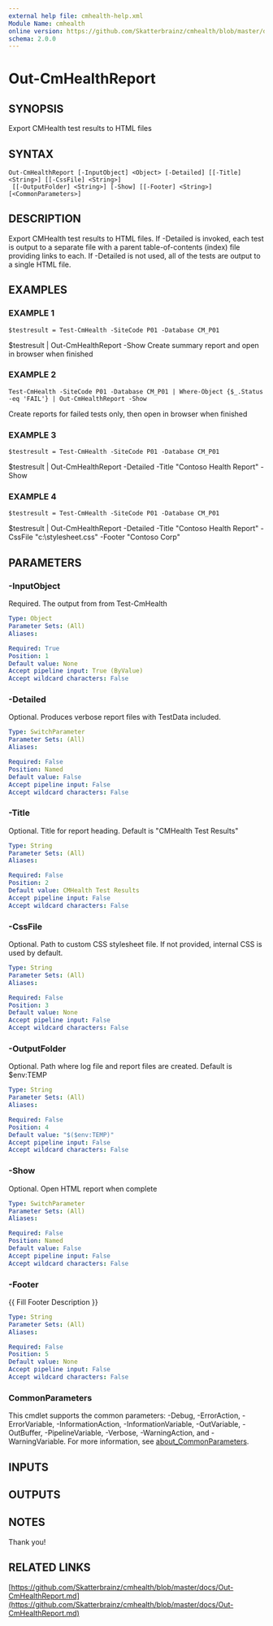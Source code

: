 ```yaml
---
external help file: cmhealth-help.xml
Module Name: cmhealth
online version: https://github.com/Skatterbrainz/cmhealth/blob/master/docs/Out-CmHealthReport.md
schema: 2.0.0
---
```


# Out-CmHealthReport

## SYNOPSIS
Export CMHealth test results to HTML files

## SYNTAX

```
Out-CmHealthReport [-InputObject] <Object> [-Detailed] [[-Title] <String>] [[-CssFile] <String>]
 [[-OutputFolder] <String>] [-Show] [[-Footer] <String>] [<CommonParameters>]
```

## DESCRIPTION
Export CMHealth test results to HTML files. 
If -Detailed is invoked, each test is output
to a separate file with a parent table-of-contents (index) file providing links to each.
If -Detailed is not used, all of the tests are output to a single HTML file.

## EXAMPLES

### EXAMPLE 1
```
$testresult = Test-CmHealth -SiteCode P01 -Database CM_P01
```

$testresult | Out-CmHealthReport -Show
Create summary report and open in browser when finished

### EXAMPLE 2
```
Test-CmHealth -SiteCode P01 -Database CM_P01 | Where-Object {$_.Status -eq 'FAIL'} | Out-CmHealthReport -Show
```

Create reports for failed tests only, then open in browser when finished

### EXAMPLE 3
```
$testresult = Test-CmHealth -SiteCode P01 -Database CM_P01
```

$testresult | Out-CmHealthReport -Detailed -Title "Contoso Health Report" -Show

### EXAMPLE 4
```
$testresult = Test-CmHealth -SiteCode P01 -Database CM_P01
```

$testresult | Out-CmHealthReport -Detailed -Title "Contoso Health Report" -CssFile "c:\stylesheet.css" -Footer "Contoso Corp"

## PARAMETERS

### -InputObject
Required.
The output from from Test-CmHealth

```yaml
Type: Object
Parameter Sets: (All)
Aliases:

Required: True
Position: 1
Default value: None
Accept pipeline input: True (ByValue)
Accept wildcard characters: False
```

### -Detailed
Optional.
Produces verbose report files with TestData included.

```yaml
Type: SwitchParameter
Parameter Sets: (All)
Aliases:

Required: False
Position: Named
Default value: False
Accept pipeline input: False
Accept wildcard characters: False
```

### -Title
Optional.
Title for report heading.
Default is "CMHealth Test Results"

```yaml
Type: String
Parameter Sets: (All)
Aliases:

Required: False
Position: 2
Default value: CMHealth Test Results
Accept pipeline input: False
Accept wildcard characters: False
```

### -CssFile
Optional.
Path to custom CSS stylesheet file.
If not provided, internal CSS is used by default.

```yaml
Type: String
Parameter Sets: (All)
Aliases:

Required: False
Position: 3
Default value: None
Accept pipeline input: False
Accept wildcard characters: False
```

### -OutputFolder
Optional.
Path where log file and report files are created.
Default is $env:TEMP

```yaml
Type: String
Parameter Sets: (All)
Aliases:

Required: False
Position: 4
Default value: "$($env:TEMP)"
Accept pipeline input: False
Accept wildcard characters: False
```

### -Show
Optional.
Open HTML report when complete

```yaml
Type: SwitchParameter
Parameter Sets: (All)
Aliases:

Required: False
Position: Named
Default value: False
Accept pipeline input: False
Accept wildcard characters: False
```

### -Footer
{{ Fill Footer Description }}

```yaml
Type: String
Parameter Sets: (All)
Aliases:

Required: False
Position: 5
Default value: None
Accept pipeline input: False
Accept wildcard characters: False
```

### CommonParameters
This cmdlet supports the common parameters: -Debug, -ErrorAction, -ErrorVariable, -InformationAction, -InformationVariable, -OutVariable, -OutBuffer, -PipelineVariable, -Verbose, -WarningAction, and -WarningVariable. For more information, see [about_CommonParameters](http://go.microsoft.com/fwlink/?LinkID=113216).

## INPUTS

## OUTPUTS

## NOTES
Thank you!

## RELATED LINKS

[https://github.com/Skatterbrainz/cmhealth/blob/master/docs/Out-CmHealthReport.md](https://github.com/Skatterbrainz/cmhealth/blob/master/docs/Out-CmHealthReport.md)

